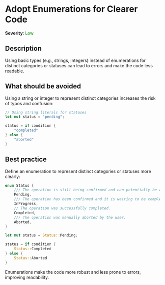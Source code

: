 # Adopt Enumerations for Clearer Code

**Severity**: <span style="color:green;">Low</span>

## Description

Using basic types (e.g., strings, integers) instead of enumerations for distinct categories or statuses can lead to
errors and make the code less readable.

## What should be avoided

Using a string or integer to represent distinct categories increases the risk of typos and confusion:

```rust
// Using string literals for statuses
let mut status = "pending";

status = if condition {
    "completed"
} else {
    "aborted"
}
```

## Best practice

Define an enumeration to represent distinct categories or statuses more clearly:

```rust
enum Status {
    /// The operation is still being confirmed and can potentially be aborted.
    Pending,
    /// The operation has been confirmed and it is waiting to be completed.
    InProgress,
    // The operation was successfully completed.
    Completed,
    /// The operation was manually aborted by the user.
    Aborted,
}

let mut status = Status::Pending;

status = if condition {
    Status::Completed
} else {
    Status::Aborted
}
```

Enumerations make the code more robust and less prone to errors, improving readability.

